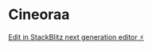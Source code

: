 # Cineoraa

[Edit in StackBlitz next generation editor ⚡️](https://stackblitz.com/~/github.com/Harrrshhhaa/Cineoraa)